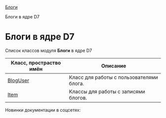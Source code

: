 [Блоги](/api_help/blogs/index.php)

Блоги в ядре D7

Блоги в ядре D7
===============

Список классов модуля **Блоги** в ядре D7

| Класс, простраство имён | Описание |
| --- | --- |
| [BlogUser](https://dev.1c-bitrix.ru/api_d7/bitrix/blog/bloguser/index.php) | Класс для работы с пользователями блога. |
| [Item](https://dev.1c-bitrix.ru/api_d7/bitrix/blog/item/index.php) | Классы для работы с записями блогов. |

Новинки документации в соцсетях: